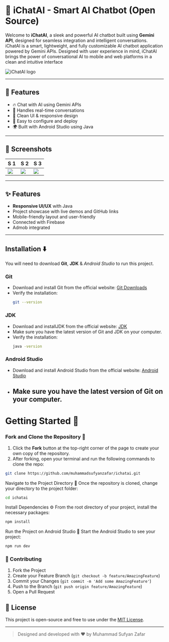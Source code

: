 # 🤖 **iChatAI - Smart AI Chatbot (Open Source)**

Welcome to **iChatAI**, a sleek and powerful AI chatbot built using **Gemini API**, designed for seamless integration and intelligent conversations.
iChatAI is a smart, lightweight, and fully customizable AI chatbot application powered by Gemini APIs. Designed with user experience in mind, iChatAI brings the power of conversational AI to mobile and web platforms in a clean and intuitive interface

![iChatAI logo](https://i.postimg.cc/ZqNmpWb8/ichatailogo.png)

---

## 🚀 Features
- 🔥 Chat with AI using Gemini APIs
- 🧠 Handles real-time conversations
- 💬 Clean UI & responsive design
- 🔧 Easy to configure and deploy
- 🌍 Built with Android Studio using Java

---

## 📸 Screenshots
| S 1 | S 2 | S 3 |
|--------|----------------|-------------------|
| ![](https://i.postimg.cc/0QCL0mLw/i-Chat-AI-S.jpg) | ![](https://i.postimg.cc/sDLbm30w/i-Chat-AI-S3.jpg) | ![](https://i.postimg.cc/fLMPyyJT/i-Chat-AI-S1.jpg) |

---

## ✨ Features

- **Responsive UI/UX** with Java
- Project showcase with live demos and GitHub links
- Mobile-friendly layout and user-friendly
- Connected with Firebase
- Admob integrated

---

## Installation ⬇️

You will need to download **Git**, **JDK** & *Android Studio* to run this project.

### Git

- Download and install Git from the official website: [Git Downloads](https://git-scm.com/)
- Verify the installation:
  ```bash
  git --version
  ```

### JDK

- Download and installJDK from the official website: [JDK](https://www.oracle.com/java/technologies/downloads/)
- Make sure you have the latest version of Git and JDK on your computer.
- Verify the installation:
  ```bash
  java -version
  ```

### Android Studio

- Download and install Android Studio from the official website: [Android Studio](https://developer.android.com/studio/)
- Make sure you have the latest version of Git on your computer.
  ---

# Getting Started 🎯

### Fork and Clone the Repository 🚀
1. Click the **Fork** button at the top-right corner of the page to create your own copy of the repository.
2. After forking, open your terminal and run the following commands to clone the repo:

  ```bash
  git clone https://github.com/muhammadsufyanzafar/ichatai.git
  ```
Navigate to the Project Directory 📂
Once the repository is cloned, change your directory to the project folder:
```bash
cd ichatai
```

Install Dependencies ⚙️
From the root directory of your project, install the necessary packages:
```bash
npm install
```

Run the Project on Android Studio 🚀
Start the Android Studio to see your project:
```bash
npm run dev
```


### 🤝 Contributing

1. Fork the Project
2. Create your Feature Branch (`git checkout -b feature/AmazingFeature`)
3. Commit your Changes (`git commit -m 'Add some AmazingFeature'`)
4. Push to the Branch (`git push origin feature/AmazingFeature`)
5. Open a Pull Request

## 📌 License

This project is open-source and free to use under the [MIT License](LICENSE).

---

> Designed and developed with ❤️ by Muhammad Sufyan Zafar
